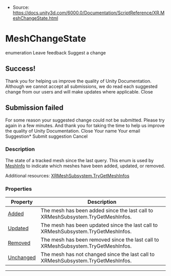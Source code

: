 * Source: https://docs.unity3d.com/6000.0/Documentation/ScriptReference/XR.MeshChangeState.html

# MeshChangeState
enumeration
Leave feedback
Suggest a change
## Success!
Thank you for helping us improve the quality of Unity Documentation. Although we cannot accept all submissions, we do read each suggested change from our users and will make updates where applicable.
Close
## Submission failed
For some reason your suggested change could not be submitted. Please <a>try again</a> in a few minutes. And thank you for taking the time to help us improve the quality of Unity Documentation.
Close
Your name Your email Suggestion* Submit suggestion
Cancel
### Description
The state of a tracked mesh since the last query.
This enum is used by [MeshInfo](https://docs.unity3d.com/6000.0/Documentation/ScriptReference/XR.MeshInfo.html) to indicate which meshes have been added, updated, or removed.  
  
Additional resources: [XRMeshSubsystem.TryGetMeshInfos](https://docs.unity3d.com/6000.0/Documentation/ScriptReference/XR.XRMeshSubsystem.TryGetMeshInfos.html)
### Properties
Property | Description  
---|---  
[Added](https://docs.unity3d.com/6000.0/Documentation/ScriptReference/XR.MeshChangeState.Added.html) | The mesh has been added since the last call to XRMeshSubsystem.TryGetMeshInfos.  
[Updated](https://docs.unity3d.com/6000.0/Documentation/ScriptReference/XR.MeshChangeState.Updated.html) | The mesh has been updated since the last call to XRMeshSubsystem.TryGetMeshInfos.  
[Removed](https://docs.unity3d.com/6000.0/Documentation/ScriptReference/XR.MeshChangeState.Removed.html) | The mesh has been removed since the last call to XRMeshSubsystem.TryGetMeshInfos.  
[Unchanged](https://docs.unity3d.com/6000.0/Documentation/ScriptReference/XR.MeshChangeState.Unchanged.html) | The mesh has not changed since the last call to XRMeshSubsystem.TryGetMeshInfos.  
* * *
